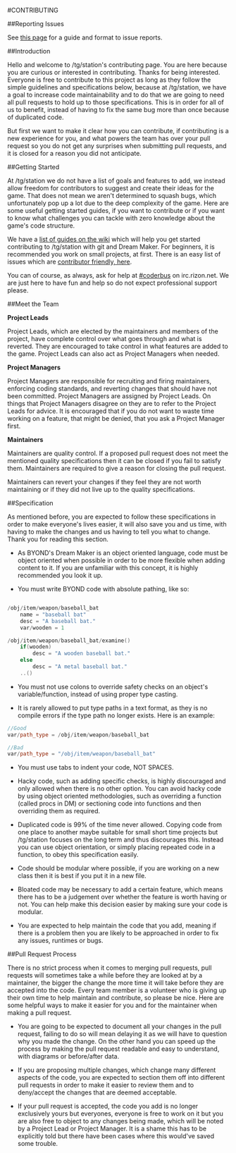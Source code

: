 #CONTRIBUTING

##Reporting Issues

See [this page](http://tgstation13.org/wiki/Reporting_Issues) for a guide and format to issue reports.

##Introduction

Hello and welcome to /tg/station's contributing page. You are here because you are curious or interested in contributing. Thanks for being interested. Everyone is free to contribute to this project as long as they follow the simple guidelines and specifications below, because at /tg/station, we have a goal to increase code maintainability and to do that we are going to need all pull requests to hold up to those specifications. This is in order for all of us to benefit, instead of having to fix the same bug more than once because of duplicated code.

But first we want to make it clear how you can contribute, if contributing is a new experience for you, and what powers the team has over your pull request so you do not get any surprises when submitting pull requests, and it is closed for a reason you did not anticipate.

##Getting Started

At /tg/station we do not have a list of goals and features to add, we instead allow freedom for contributors to suggest and create their ideas for the game. That does not mean we aren't determined to squash bugs, which unfortunately pop up a lot due to the deep complexity of the game. Here are some useful getting started guides, if you want to contribute or if you want to know what challenges you can tackle with zero knowledge about the game's code structure.

We have a [list of guides on the wiki](http://www.tgstation13.org/wiki/index.php/Guides#Development_and_Contribution_Guides) which will help you get started contributing to /tg/station with git and Dream Maker. For beginners, it is recommended you work on small projects, at first. There is an easy list of issues which are [contributor friendly, here](https://github.com/tgstation/-tg-station/issues?labels=Contributor+Friendly&page=1&state=open).

You can of course, as always, ask for help at [#coderbus](irc://irc.rizon.net/coderbus) on irc.rizon.net. We are just here to have fun and help so do not expect professional support please.

##Meet the Team

**Project Leads**

Project Leads, which are elected by the maintainers and members of the project, have complete control over what goes through and what is reverted. They are encouraged to take control in what features are added to the game. Project Leads can also act as Project Managers when needed.

**Project Managers**

Project Managers are responsible for recruiting and firing maintainers, enforcing coding standards, and reverting changes that should have not been committed. Project Managers are assigned by Project Leads. On things that Project Managers disagree on they are to refer to the Project Leads for advice. It is encouraged that if you do not want to waste time working on a feature, that might be denied, that you ask a Project Manager first.

**Maintainers**

Maintainers are quality control. If a proposed pull request does not meet the mentioned quality specifications then it can be closed if you fail to satisfy them. Maintainers are required to give a reason for closing the pull request.

Maintainers can revert your changes if they feel they are not worth maintaining or if they did not live up to the quality specifications.

##Specification

As mentioned before, you are expected to follow these specifications in order to make everyone's lives easier, it will also save you and us time, with having to make the changes and us having to tell you what to change. Thank you for reading this section.

* As BYOND's Dream Maker is an object oriented language, code must be object oriented when possible in order to be more flexible when adding content to it. If you are unfamiliar with this concept, it is highly recommended you look it up.

* You must write BYOND code with absolute pathing, like so:

```C++

/obj/item/weapon/baseball_bat
    name = "baseball bat"
    desc = "A baseball bat."
    var/wooden = 1

/obj/item/weapon/baseball_bat/examine()
    if(wooden)
        desc = "A wooden baseball bat."
    else
        desc = "A metal baseball bat."
    ..()

```

* You must not use colons to override safety checks on an object's variable/function, instead of using proper type casting.

* It is rarely allowed to put type paths in a text format, as they is no compile errors if the type path no longer exists. Here is an example:

```C++
//Good
var/path_type = /obj/item/weapon/baseball_bat

//Bad
var/path_type = "/obj/item/weapon/baseball_bat"
```

* You must use tabs to indent your code, NOT SPACES.

* Hacky code, such as adding specific checks, is highly discouraged and only allowed when there is no other option. You can avoid hacky code by using object oriented methodologies, such as overriding a function (called procs in DM) or sectioning code into functions and then overriding them as required.

* Duplicated code is 99% of the time never allowed. Copying code from one place to another maybe suitable for small short time projects but /tg/station focuses on the long term and thus discourages this. Instead you can use object orientation, or simply placing repeated code in a function, to obey this specification easily.

* Code should be modular where possible, if you are working on a new class then it is best if you put it in a new file.

* Bloated code may be necessary to add a certain feature, which means there has to be a judgement over whether the feature is worth having or not. You can help make this decision easier by making sure your code is modular.

* You are expected to help maintain the code that you add, meaning if there is a problem then you are likely to be approached in order to fix any issues, runtimes or bugs.

##Pull Request Process

There is no strict process when it comes to merging pull requests, pull requests will sometimes take a while before they are looked at by a maintainer, the bigger the change the more time it will take before they are accepted into the code. Every team member is a volunteer who is giving up their own time to help maintain and contribute, so please be nice. Here are some helpful ways to make it easier for you and for the maintainer when making a pull request.

* You are going to be expected to document all your changes in the pull request, failing to do so will mean delaying it as we will have to question why you made the change. On the other hand you can speed up the process by making the pull request readable and easy to understand, with diagrams or before/after data.

* If you are proposing multiple changes, which change many different aspects of the code, you are expected to section them off into different pull requests in order to make it easier to review them and to deny/accept the changes that are deemed acceptable.

* If your pull request is accepted, the code you add is no longer exclusively yours but everyones, everyone is free to work on it but you are also free to object to any changes being made, which will be noted by a Project Lead or Project Manager. It is a shame this has to be explicitly told but there have been cases where this would've saved some trouble.
